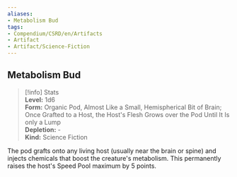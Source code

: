 ```yaml
---
aliases:
- Metabolism Bud
tags:
- Compendium/CSRD/en/Artifacts
- Artifact
- Artifact/Science-Fiction
---
```


  
## Metabolism Bud  
>[!info] Stats  
> **Level:** 1d6  
> **Form:** Organic Pod, Almost Like a Small, Hemispherical Bit of Brain; Once Grafted to a Host, the Host's Flesh Grows over the Pod Until It Is only a Lump  
> **Depletion:** -  
> **Kind:** Science Fiction
  
The pod grafts onto any living host (usually near the brain or spine) and injects chemicals that boost the creature's metabolism. This permanently raises the host's Speed Pool maximum by 5 points.